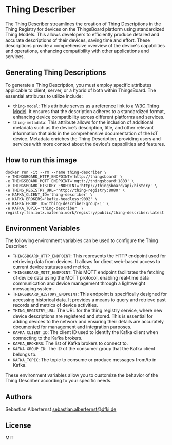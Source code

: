 # Thing Describer

The Thing Describer streamlines the creation of Thing Descriptions in the Thing Registry for devices on the ThingsBoard platform using standardized Thing Models. This allows developers to efficiently produce detailed and accurate descriptions of their devices, saving time and effort. These descriptions provide a comprehensive overview of the device's capabilities and operations, enhancing compatibility with other applications and services.

## Generating Thing Descriptions

To generate a Thing Description, you must employ specific attributes applicable to client, server, or a hybrid of both within ThingsBoard. The essential attributes to utilize include:

* `thing-model`: This attribute serves as a reference link to a [W3C Thing Model](https://www.w3.org/TR/wot-thing-description11/). It ensures that the description adheres to a standardized format, enhancing device compatibility across different platforms and services.
* `thing-metadata`: This attribute allows for the inclusion of additional metadata such as the device’s description, title, and other relevant information that aids in the comprehensive documentation of the IoT device. Metadata enriches the Thing Description, providing users and services with more context about the device's capabilities and features.

## How to run this image

```shell
docker run -it --rm --name thing-describer \
-e THINGSBOARD_HTTP_ENDPOINT='http://thingsboard' \
-e THINGSBOARD_MQTT_ENDPOINT='mqtt://thingsboard:1883' \
-e THINGSBOARD_HISTORY_ENDPOINT='http://thingsboard/api/history' \
-e THING_REGISTRY_URL='http://thing-registry:8080' \
-e KAFKA_CLIENT_ID='thing-describer' \
-e KAFKA_BROKERS='kafka-headless:9092' \
-e KAFKA_GROUP_ID='thing-describer-group-1' \
-e KAFKA_TOPIC='thing-describer' \
registry.fsn.iotx.materna.work/registry/public/thing-describer:latest
``` 

## Environment Variables

The following environment variables can be used to configure the Thing Describer:

- `THINGSBOARD_HTTP_ENDPOINT`: This represents the HTTP endpoint used for retrieving data from devices. It allows for direct web-based access to current device statuses and metrics.
- `THINGSBOARD_MQTT_ENDPOINT`: This MQTT endpoint facilitates the fetching of device data using the MQTT protocol, enabling real-time data communication and device management through a lightweight messaging system.
- `THINGSBOARD_HISTORY_ENDPOINT`: This endpoint is specifically designed for accessing historical data. It provides a means to query and retrieve past records and metrics of device activities.
- `THING_REGISTRY_URL`: The URL for the thing registry service, where new device descriptions are registered and stored. This is essential for adding devices to the network and ensuring their details are accurately documented for management and integration purposes.
- `KAFKA_CLIENT_ID`: The client ID used to identify the Kafka client when connecting to the Kafka brokers.
- `KAFKA_BROKERS`: The list of Kafka brokers to connect to.
- `KAFKA_GROUP_ID`: The ID of the consumer group that the Kafka client belongs to.
- `KAFKA_TOPIC`: The topic to consume or produce messages from/to in Kafka.

These environment variables allow you to customize the behavior of the Thing Describer according to your specific needs.

## Authors 

Sebastian Alberternst <sebastian.alberternst@dfki.de>

## License

MIT 

